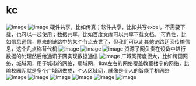# kc
![image](https://user-images.githubusercontent.com/96447102/191115681-d7cd118a-039d-4b7c-980d-67af282804d1.png)
![image](https://user-images.githubusercontent.com/96447102/191117421-79c40c99-f264-4bdc-80ff-89b3f2dfbe21.png)
硬件共享，比如传真；软件共享，比如共写excel，不需要下载，也可以一起使用；数据共享，比如百度文库可以共享下载文档。
可靠性，比如信息通信，原来的链路中的某个节点去世了，但我们可以走其他链路迂回传输信息，这个几点称替代机
![image](https://user-images.githubusercontent.com/96447102/191117590-b35d1169-7f01-4e6b-bc6c-a220c918a3b1.png)
![image](https://user-images.githubusercontent.com/96447102/191120697-59104ddc-e001-4581-b6bf-ac8e6b415ffa.png)
![image](https://user-images.githubusercontent.com/96447102/191122874-0ed6c80d-d872-4440-9056-a5c269807893.png)
资源子网负责在设备中进行数据的处理然后给通讯子网实现数据通信
![image](https://user-images.githubusercontent.com/96447102/191125395-c704605e-7717-4568-8432-7b425e509459.png)
广域网跨度很大，比如跨国网络，城域网，用于城市的网络，局域网，1km左右的网络覆盖教室楼宇的网络，比喻校园网就是多个广域网做成，个人区域网，就像是个人的智能手机网络
![image](https://user-images.githubusercontent.com/96447102/191125545-94616c8d-a6e2-4e3d-a641-c078d1269daa.png)
![image](https://user-images.githubusercontent.com/96447102/191337715-cce08d1c-8bb2-4cc9-a7e6-c104876b90f0.png)
![image](https://user-images.githubusercontent.com/96447102/191338401-c325b867-bb07-4e3f-a504-682eacceb0aa.png)
![image](https://user-images.githubusercontent.com/96447102/191338986-24d381f3-2d4e-4111-889c-984e5eacca50.png)
![image](https://user-images.githubusercontent.com/96447102/191341379-3e5c4366-f70e-4d32-8673-1c1ac2ebd396.png)
![image](https://user-images.githubusercontent.com/96447102/191343995-1f214796-bfed-4530-b726-6d765b29141a.png)
